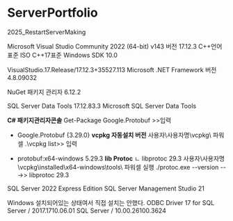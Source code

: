# ServerPortfolio
2025_RestartServerMaking


Microsoft Visual Studio Community 2022 (64-bit) v143
버전 17.12.3
C++언어표준 ISO C++17표준
Windows SDK 10.0

VisualStudio.17.Release/17.12.3+35527.113
Microsoft .NET Framework
버전 4.8.09032

NuGet 패키지 관리자   6.12.2

SQL Server Data Tools   17.12.83.3
Microsoft SQL Server Data Tools




**C# 패키지관리자콘솔** 
Get-Package Google.Protobuf >>입력
- Google.Protobuf                     {3.29.0}
**vcpkg 자동설치 버전**
사용자\사용자명\vcpkg\ 파워셀 
.\vcpkg list>> 입력
* protobuf:x64-windows                              5.29.3
**lib Protoc**
ㄴ libprotoc 29.3
사용자\사용자명\vcpkg\installed\x64-windows\tools\ 
파워셀 실행
./protoc.exe --version --->> libprotoc 29.3


SQL Server 2022 Express Edition 
SQL Server Management Studio 21 

Windows 설치되어있는 상태여서 직접 설치는 안했다.
ODBC Driver 17 for SQL Server / 2017.1710.06.01
SQL Server / 10.00.26100.3624
